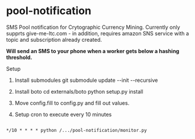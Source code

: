 pool-notification
=================

SMS Pool notification for Crytographic Currency Mining. 
Currently only supprts give-me-ltc.com - in addition, requires
amazon SNS service with a topic and subscription already created.

<b>Will send an SMS to your phone when a worker gets below a hashing threshold. </b>

Setup

1) Install submodules
git submodule update --init --recursive

2) Install boto
cd externals/boto
python setup.py install

3) Move config.fill to config.py and fill out values.

4) Setup cron to execute every 10 minutes
<code>
*/10 * * * * python /.../pool-notification/monitor.py
</code>
